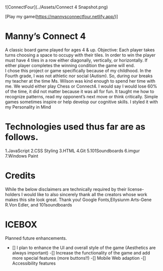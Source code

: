 ![ConnectFour](../Assets/Connect 4 Snapshot.png)


[Play my game(https://mannysconnectfour.netlify.app/)]

# Manny’s Connect 4

A classic board game played for ages 4 & up.
Objective: Each player takes turns choosing a space to occupy with their tiles. In order to win the player must have 4 tiles in a row either diagonally, vertically, or horizontally. If either player completes the winning condition the game will end.  
I chose this project or game specifically because of my childhood. In the Fourth grade, I was not athletic nor social (Autism). So, during our breaks my teacher at the time Ms. Wilson was kind enough to spend her time with me. We would either play Chess or Connect4. I would say I would lose 60% of the time, it did not matter because it was all for fun. It taught me how to recognize patterns, read my opponent’s next move or think critically. Simple games sometimes inspire or help develop our cognitive skills. 
I styled it with my Personality in Mind

# Technologies used thus far are as follows.

1.JavaScript
2.CSS Styling 
3.HTML
4.Git
5.101Soundboards
6.imgur
7.Windows Paint
# Credits
While the below disclaimers are technically required by their license-holders I would like to also sincerely thank all the creators whose work makes this site look great. Thank you!
Google Fonts,Ellysiunm Arts-Gene R.Von Edler, and 101soundboards
# ICEBOX

Planned future enhancements.
- [] I plan to enhance the UI and overall style of the game (Aesthetics are always important)
-[] Increase the functionality of the game and add more special features (more buttons!!)
-[] Mobile Web adaption
-[] Accessibility features 

